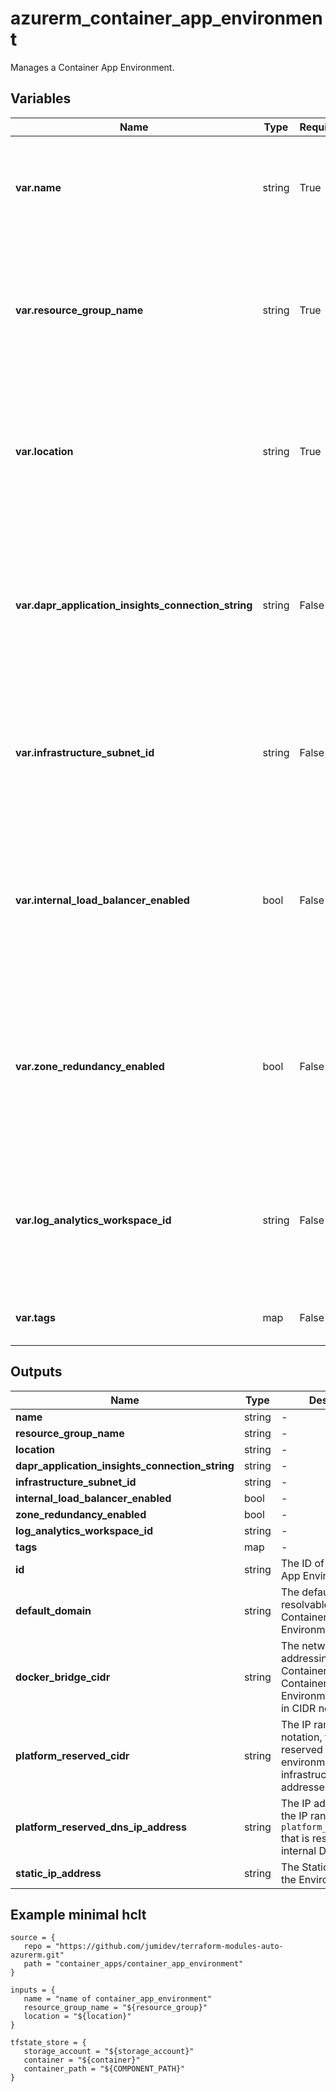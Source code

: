 # azurerm_container_app_environment

Manages a Container App Environment.

## Variables

| Name | Type | Required? |  Default  |  Description |
| ---- | ---- | --------- |  ----------- | ----------- |
| **var.name** | string | True | -  |  The name of the Container Apps Managed Environment. Changing this forces a new resource to be created. | 
| **var.resource_group_name** | string | True | -  |  The name of the resource group in which the Container App Environment is to be created. Changing this forces a new resource to be created. | 
| **var.location** | string | True | -  |  Specifies the supported Azure location where the Container App Environment is to exist. Changing this forces a new resource to be created. | 
| **var.dapr_application_insights_connection_string** | string | False | -  |  Application Insights connection string used by Dapr to export Service to Service communication telemetry. Changing this forces a new resource to be created. | 
| **var.infrastructure_subnet_id** | string | False | -  |  The existing Subnet to use for the Container Apps Control Plane. Changing this forces a new resource to be created. | 
| **var.internal_load_balancer_enabled** | bool | False | `False`  |  Should the Container Environment operate in Internal Load Balancing Mode? Defaults to `false`. Changing this forces a new resource to be created. | 
| **var.zone_redundancy_enabled** | bool | False | `False`  |  Should the Container App Environment be created with Zone Redundancy enabled? Defaults to `false`. Changing this forces a new resource to be created. | 
| **var.log_analytics_workspace_id** | string | False | -  |  The ID for the Log Analytics Workspace to link this Container Apps Managed Environment to. Changing this forces a new resource to be created. | 
| **var.tags** | map | False | -  |  A mapping of tags to assign to the resource. | 



## Outputs

| Name | Type | Description |
| ---- | ---- | --------- | 
| **name** | string  | - | 
| **resource_group_name** | string  | - | 
| **location** | string  | - | 
| **dapr_application_insights_connection_string** | string  | - | 
| **infrastructure_subnet_id** | string  | - | 
| **internal_load_balancer_enabled** | bool  | - | 
| **zone_redundancy_enabled** | bool  | - | 
| **log_analytics_workspace_id** | string  | - | 
| **tags** | map  | - | 
| **id** | string  | The ID of the Container App Environment | 
| **default_domain** | string  | The default, publicly resolvable, name of this Container App Environment. | 
| **docker_bridge_cidr** | string  | The network addressing in which the Container Apps in this Container App Environment will reside in CIDR notation. | 
| **platform_reserved_cidr** | string  | The IP range, in CIDR notation, that is reserved for environment infrastructure IP addresses. | 
| **platform_reserved_dns_ip_address** | string  | The IP address from the IP range defined by `platform_reserved_cidr` that is reserved for the internal DNS server. | 
| **static_ip_address** | string  | The Static IP address of the Environment. | 

## Example minimal hclt

```hcl
source = {
   repo = "https://github.com/jumidev/terraform-modules-auto-azurerm.git" 
   path = "container_apps/container_app_environment" 
}

inputs = {
   name = "name of container_app_environment" 
   resource_group_name = "${resource_group}" 
   location = "${location}" 
}

tfstate_store = {
   storage_account = "${storage_account}" 
   container = "${container}" 
   container_path = "${COMPONENT_PATH}" 
}


```